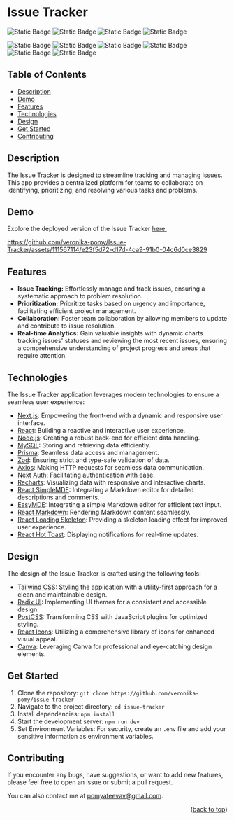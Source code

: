 # Issue Tracker

![Static Badge](https://img.shields.io/badge/Next-JS-%23000?style=for-the-badge&logo=Tailwind)
![Static Badge](https://img.shields.io/badge/React-JS-%2361DAFB?style=for-the-badge&logo=React&logoColor=%2361DAFB)
![Static Badge](https://img.shields.io/badge/Node-JS-%23339933?style=for-the-badge&logo=Node.js&logoColor=%23339933)
![Static Badge](https://img.shields.io/badge/MySQL-00758f?style=for-the-badge&logo=MySQL&logoColor=%20%23f29111&labelColor=%23dadada)

![Static Badge](https://img.shields.io/badge/prisma-5a67d8?style=for-the-badge&logo=Prisma&logoColor=5a67d8&labelColor=dadada)
![Static Badge](https://img.shields.io/badge/Axios-5a67d8?style=for-the-badge&logo=Axios&logoColor=5A29E4&labelColor=dadada)
![Static Badge](https://img.shields.io/badge/Next-Auth-a553b3?style=for-the-badge&logo=Next%20Auth&logoColor=5468ff&labelColor=dadada)
![Static Badge](https://img.shields.io/badge/Recharts-22b5bf?style=for-the-badge&logo=recharts&labelColor=22b5bf)
![Static Badge](https://img.shields.io/badge/Tailwind-CSS-%237dd3fc?style=for-the-badge&logo=Tailwind)
![Static Badge](https://img.shields.io/badge/Radix-UI-be93e4?style=for-the-badge&logo=Radix%20UI)

## Table of Contents

- [Description](#description)
- [Demo](#demo)
- [Features](#features)
- [Technologies](#technologies)
- [Design](#design)
- [Get Started](#get-started)
- [Contributing](#contributing)

## Description

The Issue Tracker is designed to streamline tracking and managing issues. This app provides a centralized platform for teams to collaborate on identifying, prioritizing, and resolving various tasks and problems.

## Demo

Explore the deployed version of the Issue Tracker [here.](https://issue-tracker-azure-nine.vercel.app)

https://github.com/veronika-pomy/Issue-Tracker/assets/111567114/e23f5d72-d17d-4ca9-91b0-04c6d0ce3829

## Features

- **Issue Tracking:** Effortlessly manage and track issues, ensuring a systematic approach to problem resolution.
- **Prioritization:** Prioritize tasks based on urgency and importance, facilitating efficient project management.
- **Collaboration:** Foster team collaboration by allowing members to update and contribute to issue resolution.
- **Real-time Analytics:** Gain valuable insights with dynamic charts tracking issues' statuses and reviewing the most recent issues, ensuring a comprehensive understanding of project progress and areas that require attention.

## Technologies

The Issue Tracker application leverages modern technologies to ensure a seamless user experience:

- [Next.js](https://nextjs.org/): Empowering the front-end with a dynamic and responsive user interface.
- [React](https://react.dev/): Building a reactive and interactive user experience.
- [Node.js](https://nodejs.org/en): Creating a robust back-end for efficient data handling.
- [MySQL](https://www.mysql.com/): Storing and retrieving data efficiently.
- [Prisma](https://www.prisma.io/): Seamless data access and management.
- [Zod](https://zod.dev/): Ensuring strict and type-safe validation of data.
- [Axios](https://axios-http.com/): Making HTTP requests for seamless data communication.
- [Next Auth](https://next-auth.js.org/): Facilitating authentication with ease.
- [Recharts](https://recharts.org/): Visualizing data with responsive and interactive charts.
- [React SimpleMDE](https://github.com/RIP21/react-simplemde-editor): Integrating a Markdown editor for detailed descriptions and comments.
- [EasyMDE](https://github.com/Ionaru/easy-markdown-editor): Integrating a simple Markdown editor for efficient text input.
- [React Markdown](https://www.npmjs.com/package/react-markdown): Rendering Markdown content seamlessly.
- [React Loading Skeleton](https://www.npmjs.com/package/react-loading-skeleton): Providing a skeleton loading effect for improved user experience.
- [React Hot Toast](https://react-hot-toast.com/): Displaying notifications for real-time updates.

## Design

The design of the Issue Tracker is crafted using the following tools:

- [Tailwind CSS](https://tailwindcss.com/): Styling the application with a utility-first approach for a clean and maintainable design.
- [Radix UI](https://radix-ui.com/): Implementing UI themes for a consistent and accessible design.
- [PostCSS](https://postcss.org/): Transforming CSS with JavaScript plugins for optimized styling.
- [React Icons](https://react-icons.github.io/react-icons/): Utilizing a comprehensive library of icons for enhanced visual appeal.
- [Canva](https://www.canva.com/): Leveraging Canva for professional and eye-catching design elements.

## Get Started

1. Clone the repository: `git clone https://github.com/veronika-pomy/issue-tracker`
2. Navigate to the project directory: `cd issue-tracker`
3. Install dependencies: `npm install`
4. Start the development server: `npm run dev`
5. Set Environment Variables: For security, create an `.env` file and add your sensitive information as environment variables.

## Contributing

If you encounter any bugs, have suggestions, or want to add new features, please feel free to open an issue or submit a pull request.

You can also contact me at pomyateevav@gmail.com.

<p align="right">(<a href="#issue-tracker">back to top</a>)</p>
